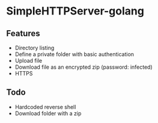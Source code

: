 # SimpleHTTPServer-golang

## Features

* Directory listing
* Define a private folder with basic authentication
* Upload file
* Download file as an encrypted zip (password: infected)
* HTTPS

## Todo

* Hardcoded reverse shell
* Download folder with a zip
